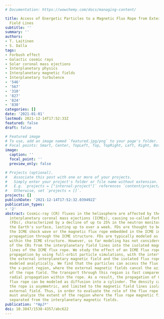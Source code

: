 ```yaml
---
# Documentation: https://wowchemy.com/docs/managing-content/

title: Access of Energetic Particles to a Magnetic Flux Rope from External Magnetic
  Field Lines
subtitle: ''
summary: ''
authors:
- T. Laitinen
- S. Dalla
tags:
- Forbush effect
- Galactic cosmic rays
- Solar coronal mass ejections
- Interplanetary physics
- Interplanetary magnetic fields
- Interplanetary turbulence
- '546'
- '567'
- '310'
- '827'
- '824'
- '830'
categories: []
date: '2021-01-01'
lastmod: 2021-12-14T17:52:33Z
featured: false
draft: false

# Featured image
# To use, add an image named `featured.jpg/png` to your page's folder.
# Focal points: Smart, Center, TopLeft, Top, TopRight, Left, Right, BottomLeft, Bottom, BottomRight.
image:
  caption: ''
  focal_point: ''
  preview_only: false

# Projects (optional).
#   Associate this post with one or more of your projects.
#   Simply enter your project's folder or file name without extension.
#   E.g. `projects = ["internal-project"]` references `content/project/deep-learning/index.md`.
#   Otherwise, set `projects = []`.
projects: []
publishDate: '2021-12-14T17:52:32.039492Z'
publication_types:
- '2'
abstract: Cosmic-ray (CR) fluxes in the heliosphere are affected by the transient
  interplanetary coronal mass ejections (ICMEs), causing so-called Forbush decreases
  (FDs), characterized by a decline of up to 25% in the neutron monitor counts at
  the Earth's surface, lasting up to over a week. FDs are thought to be caused by
  the ICME shock wave or the magnetic flux rope embedded in the ICME inhibiting CR
  propagation through the ICME structure. FDs are typically modeled as enhanced diffusion
  within the ICME structure. However, so far modeling has not considered the access
  of the CRs from the interplanetary field lines into the isolated magnetic field
  lines of the ICME flux rope. We study the effect of an ICME flux rope on particle
  propagation by using full-orbit particle simulations, with the interface between
  the external interplanetary magnetic field and the isolated flux rope field lines
  modeled analytically. We find that the particles can access the flux rope through
  the x-point region, where the external magnetic fields cancel the azimuthal component
  of the rope field. The transport through this region is fast compared to diffusive
  radial propagation within the rope. As a result, the propagation of CRs into the
  flux rope can be modeled as diffusion into a cylinder. The density cavity within
  the rope is asymmetric, and limited to the magnetic field lines isolated from the
  external field. Thus, in order to evaluate the role of the flux rope in FDs, one
  must analyze the extent of the region where the flux rope magnetic field lines are
  separated from the interplanetary magnetic fields.
publication: '*ApJ*'
doi: 10.3847/1538-4357/abc622
---
```

